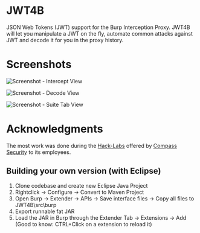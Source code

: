 # JWT4B
JSON Web Tokens (JWT) support for the Burp Interception Proxy. JWT4B will let you manipulate a JWT on the fly, automate common attacks against JWT and decode it for you in the proxy history.

# Screenshots
![Screenshot - Intercept View](https://i.imgur.com/EOam0rB.png)

![Screenshot - Decode View](https://i.imgur.com/DaZlBi9.png)

![Screenshot - Suite Tab View](https://i.imgur.com/71KiJJ2.png)

# Acknowledgments
The most work was done during the [Hack-Labs](https://blog.compass-security.com/2017/01/wrap-up-hack-lab-1-2017/) offered by [Compass Security](https://compass-security.com) to its employees.

## Building your own version (with Eclipse)
1. Clone codebase and create new Eclipse Java Project
2. Rightclick -> Configure -> Convert to Maven Project
3. Open Burp -> Extender -> APIs -> Save interface files -> Copy all files to JWT4B\src\burp
4. Export runnable fat JAR
5. Load the JAR in Burp through the Extender Tab -> Extensions -> Add (Good to know: CTRL+Click on a extension to reload it)
